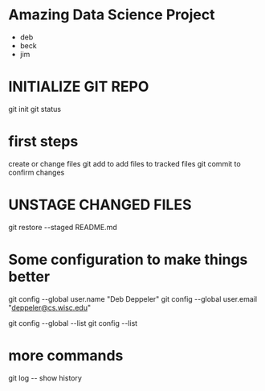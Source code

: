 # Amazing Data Science Project

* deb
* beck
* jim

# INITIALIZE GIT REPO
git init
git status


# first steps

create or change files
git add to add files to tracked files
git commit to confirm changes

# UNSTAGE CHANGED FILES

git restore --staged README.md

# Some configuration to make things better

git config --global user.name "Deb Deppeler"
git config --global user.email "deppeler@cs.wisc.edu"

git config --global --list
git config --list

# more commands

git log  -- show history


